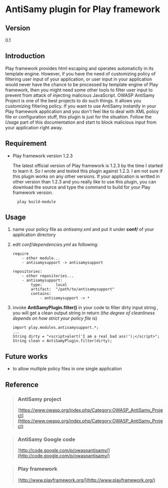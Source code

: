 AntiSamy plugin for Play framework
==================================

## Version ##
0.1

## Introduction ##
Play framework provides html escaping and operates automaticlly in its template engine. However, if you have the need of customizing policy of filtering user input of your application, or user input in your application would never have the chance to be processed by template engine of Play framework, then you might need some other tools to filter user input to prevent from attack of injecting malicious JavaScript. 
OWASP AntiSamy Project is one of the best projects to do such things. It allows you customizing filtering policy. If you want to use AntiSamy instantly in your Play framework application and you don't feel like to deal with XML policy file or configuration stuff, this plugin is just for the situation. Follow the *Usage* part of this documentation and start to block malicious input from your application right away.

## Requirement ##
* Play framework version 1.2.3

    The latest official version of Play framework is 1.2.3 by the time I started to learn it. So I wrote and tested this plugin against 1.2.3.
    I am not sure if this plugin works on any other versions. If your application is writted in other version than 1.2.3 and you really like to use this plugin, you can download the source and type the command to build for your Play framework version.
    
        play build-module

## Usage ##

1.  name your policy file as *antisamy.xml* and put it under **conf/** of your application directory
2.  edit *conf/dependencies.yml* as following:
   
        require
            - other module... 
            - antisamysupport -> antisamysupport

        repositories:
            - other repositories...
            - antisamysupport:
                type:      local
                artifact:  "/path/to/antisamysupport"
                contains:
                    - antisamysupport -> *

3.  invoke **AntiSamyPlugin.filter()** in your code to filter dirty input string , you will get a clean output string in return (*the degree of cleanliness depends on how strict your policy file is*)

        import play.modules.antisamysupport.*;
        ...
        String dirty = "<script>alert('I am a real bad ass!');</script>";
        String clean = AntiSamyPlugin.filter(dirty);


## Future works ##
* to allow multiple policy files in one single application

## Reference ##

> ### AntiSamy project ###
> [https://www.owasp.org/index.php/Category:OWASP_AntiSamy_Project](https://www.owasp.org/index.php/Category:OWASP_AntiSamy_Project)

> ### AntiSamy Google code ###
> [http://code.google.com/p/owaspantisamy/](http://code.google.com/p/owaspantisamy/)

> ### Play framework ###
> [http://www.playframework.org/](http://www.playframework.org/)
 
